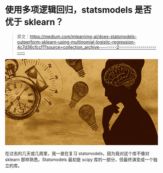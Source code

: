 # 使用多项逻辑回归，statsmodels 是否优于 sklearn？

> 原文：<https://medium.com/mlearning-ai/does-statsmodels-outperform-sklearn-using-multinomial-logistic-regression-4c7d36cfccf1?source=collection_archive---------2----------------------->

![](img/e4498c1ecd54fc3da5141b5175044047.png)

在过去的几天或几周里，我一直在复习 statsmodels，因为我对这个库不像对 sklearn 那样熟悉。Statsmodels 最初是 scipy 库的一部分，但最终演变成一个独立的库。